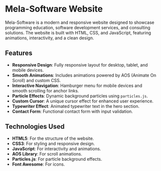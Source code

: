 # Mela-Software Website

Mela-Software is a modern and responsive website designed to showcase programming education, software development services, and consulting solutions. The website is built with HTML, CSS, and JavaScript, featuring animations, interactivity, and a clean design.

## Features

- **Responsive Design**: Fully responsive layout for desktop, tablet, and mobile devices.
- **Smooth Animations**: Includes animations powered by AOS (Animate On Scroll) and custom CSS.
- **Interactive Navigation**: Hamburger menu for mobile devices and smooth scrolling for anchor links.
- **Particle Effects**: Dynamic background particles using `particles.js`.
- **Custom Cursor**: A unique cursor effect for enhanced user experience.
- **Typewriter Effect**: Animated typewriter text in the hero section.
- **Contact Form**: Functional contact form with input validation.

## Technologies Used

- **HTML5**: For the structure of the website.
- **CSS3**: For styling and responsive design.
- **JavaScript**: For interactivity and animations.
- **AOS Library**: For scroll animations.
- **Particles.js**: For particle background effects.
- **Font Awesome**: For icons.

